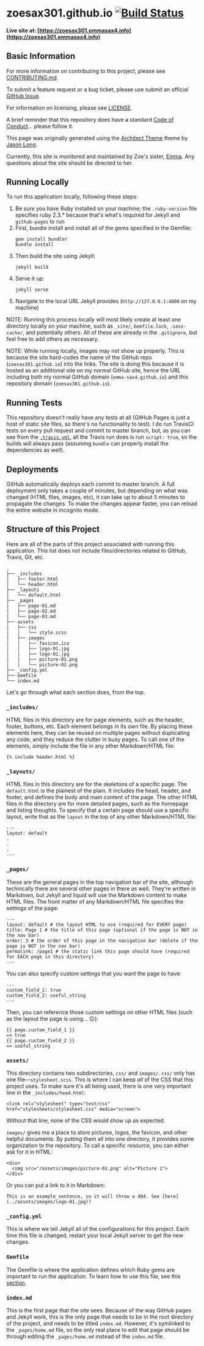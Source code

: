 # zoesax301.github.io [![Build Status](https://travis-ci.com/emma-sax4/zoesax301.github.io.svg?branch=master)](https://travis-ci.com/emma-sax4/zoesax301.github.io)

#### Live site at: [https://zoesax301.emmasax4.info](https://zoesax301.emmasax4.info)

## Basic Information

For more information on contributing to this project, please see [CONTRIBUTING.md](https://github.com/emma-sax4/zoesax301.github.io/blob/master/.github/CONTRIBUTING.md).

To submit a feature request or a bug ticket, please use submit an official [GitHub Issue](https://github.com/emma-sax4/zoesax301.github.io/issues/new/choose).

For information on licensing, please see [LICENSE](https://github.com/emma-sax4/zoesax301.github.io/blob/master/LICENSE).

A brief reminder that this repository does have a standard [Code of Conduct](https://github.com/emma-sax4/zoesax301.github.io/blob/master/.github/CODE_OF_CONDUCT.md)... please follow it.

This page was originally generated using the [Architect Theme](https://github.com/jasonlong/architect-theme) theme by [Jason Long](https://twitter.com/jasonlong).

Currently, this site is monitored and maintained by Zoe's sister, [Emma](https://github.com/emma-sax4). Any questions about the site should be directed to her.

## Running Locally

To run this application locally, following these steps:
1. Be sure you have Ruby installed on your machine; the `.ruby-version` file specifies ruby 2.3.* because that's what's required for Jekyll and `github-pages` to run
2. First, bundle install and install all of the gems specified in the Gemfile:
    ```
    gem install bundler
    bundle install
    ```
3. Then build the site using Jekyll:
    ```
    jekyll build
    ```
4. Serve it up:
    ```
    jekyll serve
    ```
5. Navigate to the local URL Jekyll provides (`http://127.0.0.1:4000` on my machine)

NOTE: Running this process locally will most likely create at least one directory locally on your machine, such as `_site/`, `Gemfile.lock`, `.sass-cache/`, and potentially others. All of these are already in the `.gitignore`, but feel free to add others as necessary.

NOTE: While running locally, images may not show up properly. This is because the site hard-codes the name of the GitHub repo (`zoesax301.github.io`) into the links. The site is doing this because it is hosted as an additional site on my normal GitHub site, hence the URL including both my normal GitHub domain (`emma-sax4.github.io`) and this repository domain (`zoesax301.github.io`).

## Running Tests

This repository doesn't really have any tests at all (GitHub Pages is just a host of static site files, so there's no functionality to test). I do run TravisCI tests on every pull request and commit to master branch, but, as you can see from the [`.travis.yml`](https://github.com/emma-sax4/zoesax301.github.io/blob/master/.travis.yml), all the Travis run does is run `script: true`, so the builds will always pass (assuming `bundle` can properly install the dependencies as well).

## Deployments

GitHub automatically deploys each commit to master branch. A full deployment only takes a couple of minutes, but depending on what was changed (HTML files, images, etc), it can take up to about 5 minutes to propagate the changes. To make the changes appear faster, you can reload the entire website in incognito mode.

## Structure of this Project

Here are all of the parts of this project associated with running this application. This list does not include files/directories related to GitHub, Travis, Git, etc.
```
.
├── _includes
|   ├── footer.html
|   └── header.html
├── _layouts
|   └── default.html
├── _pages
|   ├── page-01.md
|   ├── page-02.md
|   └── page-03.md
├── assets
|   ├── css
|   |   └── style.scss
|   ├── images
|   |   ├── favicon.ico
|   |   ├── logo-01.jpg
|   |   ├── logo-01.jpg
|   |   ├── picture-01.png
|   |   └── picture-02.png
├── _config.yml
├── Gemfile
└── index.md
```

Let's go through what each section does, from the top.

### `_includes/`

HTML files in this directory are for page elements, such as the header, footer, buttons, etc. Each element belongs in its own file. By placing these elements here, they can be reused on multiple pages without duplicating any code, and they reduce the clutter in busy pages. To call one of the elements, simply include the file in any other Markdown/HTML file:
```
{% include header.html %}
```

### `_layouts/`

HTML files in this directory are for the skeletons of a specific page. The `default.html` is the plainest of the plain. It includes the head, header, and footer, and defines the body and main content of the page. The other HTML files in the directory are for more detailed pages, such as the homepage and listing thoughts. To specify that a certain page should use a specific layout, write that as the `layout` in the top of any other Markdown/HTML file:
```
---
layout: default
.
.
.
---
```

### `_pages/`

These are the general pages in the top navigation bar of the site, although technically there are several other pages in there as well. They're written in Markdown, but Jekyll and liquid will use the Markdown content to make HTML files. The front matter of any Markdown/HTML file specifies the settings of the page:
```
---
layout: default # the layout HTML to use (required for EVERY page)
title: Page 1 # the title of this page (optional if the page is NOT in the nav bar)
order: 3 # the order of this page in the navigation bar (delete if the page is NOT in the nav bar)
permalink: /page1 # the static link this page should have (required for EACH page in this directory)
---
```

You can also specify custom settings that you want the page to have:
```
---
custom_field_1: true
custom_field_2: useful_string
---
```

Then, you can reference those custom settings on other HTML files (such as the layout the page is using... 😉):
```
{{ page.custom_field_1 }}
=> true
{{ page.custom_field_2 }}
=> useful_string
```

### `assets/`

This directory contains two subdirectories, `css/` and `images/`. `css/` only has one file—`stylesheet.scss`. This is where I can keep _all_ of the CSS that this project uses. To make sure it's all being used, there is one very important line in the `_includes/head.html`:
```
<link rel="stylesheet" type="text/css" href="stylesheets/stylesheet.css" media="screen">
```

Without that line, none of the CSS would show up as expected.

`images/` gives me a place to store pictures, logos, the favicon, and other helpful documents. By putting them all into one directory, it provides some organization to the repository. To call a specific resource, you can either ask for it in HTML:
```
<div>
  <img src="/assets/images/picture-01.png" alt="Picture 1">
</div>
```

Or you can put a link to it in Markdown:
```
This is an example sentence, so it will throw a 404. See [here](../assets/images/logo-01.jpg)?
```

### `_config.yml`

This is where we tell Jekyll all of the configurations for this project. Each time this file is changed, restart your local Jekyll server to get the new changes.

### `Gemfile`

The Gemfile is where the application defines which Ruby gems are important to run the application. To learn how to use this file, see this [section](https://github.com/emma-sax4/zoesax301.github.io#running-locally).

### `index.md`

This is the first page that the site sees. Because of the way GitHub pages and Jekyll work, this is the only page that needs to be in the root directory of the project, and needs to be titled `index.md`. However, it's symlinked to the `_pages/home.md` file, so the only real place to edit that page should be through editing the `_pages/home.md` instead of the `index.md` file.
